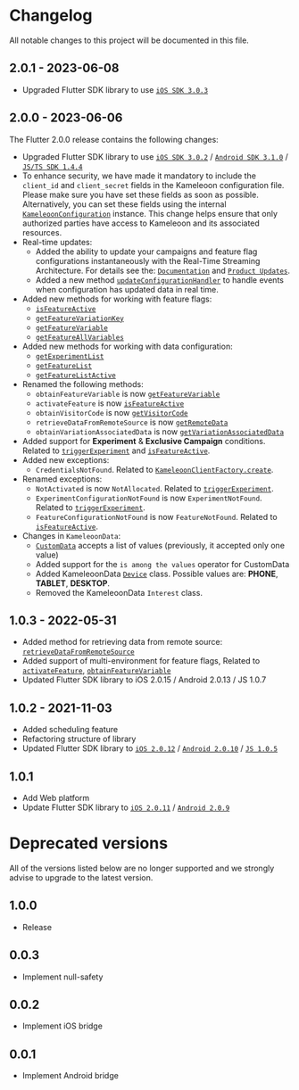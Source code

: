 # Changelog
All notable changes to this project will be documented in this file.

## 2.0.1 - 2023-06-08
* Upgraded Flutter SDK library to use [`iOS SDK 3.0.3`](https://github.com/Kameleoon/client-swift/blob/main/CHANGELOG.md)

## 2.0.0 - 2023-06-06
The Flutter 2.0.0 release contains the following changes:
* Upgraded Flutter SDK library to use [`iOS SDK 3.0.2`](https://github.com/Kameleoon/client-swift/blob/main/CHANGELOG.md) / [`Android SDK 3.1.0`](https://github.com/Kameleoon/client-android/blob/main/CHANGELOG.md) / [`JS/TS SDK 1.4.4`](https://github.com/Kameleoon/client-js/blob/main/CHANGELOG.md)
* To enhance security, we have made it mandatory to include the `client_id` and `client_secret` fields in the Kameleoon configuration file. Please make sure you have set these fields as soon as possible. Alternatively, you can set these fields using the internal [`KameleoonConfiguration`](https://developers.kameleoon.com/flutter-sdk.html#create) instance. This change helps ensure that only authorized parties have access to Kameleoon and its associated resources.
* Real-time updates:
    - Added the ability to update your campaigns and feature flag configurations instantaneously with the Real-Time Streaming Architecture. For details see the: [`Documentation`](https://developers.kameleoon.com/flutter-sdk.html#streaming) and [`Product Updates`](https://www.kameleoon.com/en/blog/real-time-streaming).
    - Added a new method [`updateConfigurationHandler`](https://developers.kameleoon.com/flutter-sdk.html#updateconfigurationhandler) to handle events when configuration has updated data in real time.
* Added new methods for working with feature flags:
    - [`isFeatureActive`](https://developers.kameleoon.com/flutter-sdk.html#isfeatureactive)
    - [`getFeatureVariationKey`](https://developers.kameleoon.com/flutter-sdk.html#getfeaturevariable)
    - [`getFeatureVariable`](https://developers.kameleoon.com/flutter-sdk.html#getfeaturevariable)
    - [`getFeatureAllVariables`](https://developers.kameleoon.com/flutter-sdk.html#getfeatureallvariables)
* Added new methods for working with data configuration:
    - [`getExperimentList`](https://developers.kameleoon.com/flutter-sdk.html#getexperimentlist)
    - [`getFeatureList`](https://developers.kameleoon.com/android-sdk.html#getfeaturelist)
    - [`getFeatureListActive`](https://developers.kameleoon.com/android-sdk.html#getfeaturelistactive)
* Renamed the following methods:
    - `obtainFeatureVariable` is now [`getFeatureVariable`](https://developers.kameleoon.com/flutter-sdk.html#getfeaturevariable)
    - `activateFeature` is now [`isFeatureActive`](https://developers.kameleoon.com/flutter-sdk.html#isfeatureactive)
    - `obtainVisitorCode` is now [`getVisitorCode`](https://developers.kameleoon.com/flutter-sdk.html#getvisitorcode)
    - `retrieveDataFromRemoteSource` is now [`getRemoteData`](https://developers.kameleoon.com/flutter-sdk.html#getremotedata)
    - `obtainVariationAssociatedData` is now [`getVariationAssociatedData`](https://developers.kameleoon.com/flutter-sdk.html#getvariationassociatedata)
* Added support for **Experiment** & **Exclusive Campaign** conditions. Related to [`triggerExperiment`](https://developers.kameleoon.com/flutter-sdk.html#triggerexperiment) and [`isFeatureActive`](https://developers.kameleoon.com/flutter-sdk.html#isfeatureactive).
* Added new exceptions:
    - `CredentialsNotFound`. Related to [`KameleoonClientFactory.create`](https://developers.kameleoon.com/flutter-sdk.html#create).
* Renamed exceptions:
    - `NotActivated` is now `NotAllocated`. Related to [`triggerExperiment`](https://developers.kameleoon.com/flutter-sdk.html#triggerexperiment).
    - `ExperimentConfigurationNotFound` is now `ExperimentNotFound`. Related to [`triggerExperiment`](https://developers.kameleoon.com/flutter-sdk.html#triggerexperiment).
    - `FeatureConfigurationNotFound` is now `FeatureNotFound`. Related to [`isFeatureActive`](https://developers.kameleoon.com/flutter-sdk.html#isfeatureactive).
* Changes in `KameleoonData`:
    - [`CustomData`](https://developers.kameleoon.com/flutter-sdk.html#customData) accepts a list of values (previously, it accepted only one value)
    - Added support for the `is among the values` operator for CustomData
    - Added KameleoonData [`Device`](https://developers.kameleoon.com/android-sdk.html#device) class. Possible values are: **PHONE**, **TABLET**, **DESKTOP**.
    - Removed the KameleoonData `Interest` class.

## 1.0.3 - 2022-05-31
* Added method for retrieving data from remote source: [`retrieveDataFromRemoteSource`](https://developers.kameleoon.com/flutter-sdk.html#retrievedatafromremotesource)
* Added support of multi-environment for feature flags, Related to [`activateFeature`](https://developers.kameleoon.com/flutter-sdk.html#activatefeature), [`obtainFeatureVariable`](https://developers.kameleoon.com/flutter-sdk.html#obtainfeaturevariable)
* Updated Flutter SDK library to iOS 2.0.15 / Android 2.0.13 / JS 1.0.7

## 1.0.2 - 2021-11-03
* Added scheduling feature
* Refactoring structure of library
* Updated Flutter SDK library to [`iOS 2.0.12`](https://github.com/Kameleoon/client-swift/blob/master/CHANGELOG.md#2012---2021-10-26) / [`Android 2.0.10`](https://github.com/Kameleoon/client-android/blob/master/CHANGELOG.md#2010---2021-10-25) / [`JS 1.0.5`](https://github.com/Kameleoon/client-javascript/blob/master/CHANGELOG.md#105---2021-11-03)
## 1.0.1
* Add Web platform
* Update Flutter SDK library to [`iOS 2.0.11`](https://github.com/Kameleoon/client-swift/blob/master/CHANGELOG.md#2011---2021-08-31) / [`Android 2.0.9`](https://github.com/Kameleoon/client-android/blob/master/CHANGELOG.md#209)

# Deprecated versions
All of the versions listed below are no longer supported and we strongly advise to upgrade to the latest version.

## 1.0.0
* Release

## 0.0.3
* Implement null-safety

## 0.0.2
* Implement iOS bridge

## 0.0.1
* Implement Android bridge
